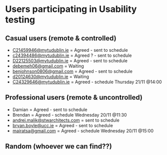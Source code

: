 # Users participating in Usability testing
## Casual users (remote & controlled)
* C21459946@mytudublin.ie = Agreed - sent to schedule
* c24394486@mytudublin.ie = Agreed ? - sent to schedule
* D22125503@mytudublin.ie = Agreed - sent to schedule
* debemeh06@gmail.com = Waiting
* benjohnson0806@gmail.com = Agreed - sent to schedule
* d20124630@mytudublin.ie = Waiting
* C24329646@mytudublin.ie = Agreed - schedule Thursday 21/11 @14:00

## Professional users (remote & uncontrolled)
* Damian = Agreed - sent to schedule
* Brendan = Agreed - schedule Wednesday 20/11 @11:30
* andrej.malik@stwarchitects.com = sent to schedule
* bryan.boyle@ucc.ie = Agreed - sent to schedule
* mairatsa@gmail.com = Agreed - schedule Wednesday 20/11 @15:00

## Random (whoever we can find??)